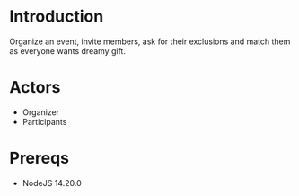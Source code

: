 # Introduction 
Organize an event, invite members, ask for their exclusions and match them as everyone wants dreamy gift.

# Actors
- Organizer
- Participants

# Prereqs
- NodeJS 14.20.0
